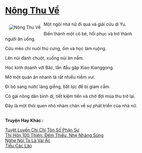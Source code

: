 <a href="https://truyentiki.com/nong-thu-ve.30652/" title="Nông Thu Về"><h1>Nông Thu Về</h1></a><div style="display:table"><img align="right" style="float: left; padding: 10px;" src="https://truyentiki.com/a/img/str/src/30652.jpg" alt="Nông Thu Về">Một ngôi nhà nữ đi qua và giải cứu dì Yu. <p></p> Biến thành một cô bé, hồi phục và trở thành người ăn uống. <p></p> Cứu mèo chỉ nuôi thú cưng, ốm và học làm ruộng. <p></p> Lên núi đánh chuột, xuống núi ăn nấm. <p></p> Học kinh doanh với Bác, lần đầu gặp Xiao Xianggong. <p></p> Mở một quán ăn nhanh là rất nhiều niềm vui. <p></p> Đi bộ sang nước láng giềng, bất lực để bị giam cầm. <p></p> Cô gái nông dân bình dị, tiết kiệm tiền và chờ đợi mùa thu trở lại. <p></p> Đây là một thói quen nhỏ nhàm chán về sự phát triển của nhà nữ.</div><p><br><b>Truyện Hay Khác :</b></p><a href="https://truyentiki.com/tuyet-luyen-chi-chi-ton-so-phan-su.30651/" alt="Tuyệt Luyến Chi Chí Tôn Số Phận Sư">Tuyệt Luyến Chi Chí Tôn Số Phận Sư</a><br/><a href="https://github.com/nownovels/truyenhay/tree/master/truyenhay/30504/README.md" alt="Thí Hôn 100 Thiên: Đêm Thiếu, Nhẹ Nhàng Sủng">Thí Hôn 100 Thiên: Đêm Thiếu, Nhẹ Nhàng Sủng</a><br/><a href="https://github.com/nownovels/truyenhay/tree/master/truyenhay/30441/README.md" alt="Nghe Nói Ta Là Vai Ác">Nghe Nói Ta Là Vai Ác</a><br/><a href="https://github.com/nownovels/top500/tree/master/truyenhay/33579/" alt="Tiểu Các Lão">Tiểu Các Lão</a><br/>